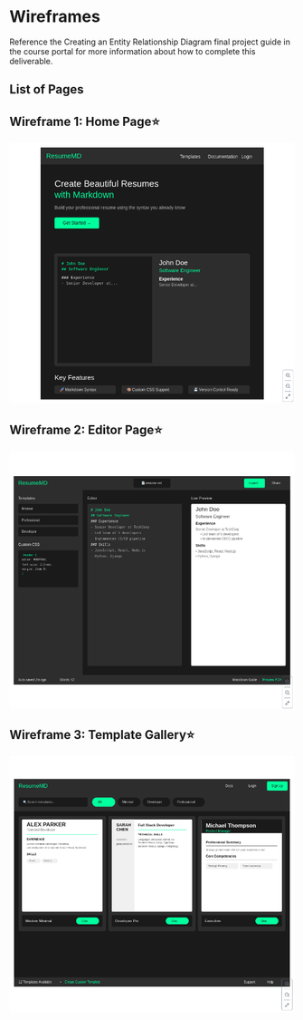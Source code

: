 # Wireframes

Reference the Creating an Entity Relationship Diagram final project guide in the course portal for more information about how to complete this deliverable.

## List of Pages

## Wireframe 1: Home Page⭐
![Home](./wireframe-page1.png)

## Wireframe 2: Editor Page⭐

![Home](./wireframe-page2.png)

## Wireframe 3: Template Gallery⭐

![Home](./wireframe-page3.png)

